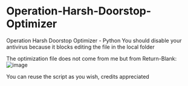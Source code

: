 # Operation-Harsh-Doorstop-Optimizer
Operation Harsh Doorstop Optimizer - Python
You should disable your antivirus because it blocks editing the file in the local folder

The optimization file does not come from me but from Return-Blank:
![image](https://github.com/user-attachments/assets/24a73d70-abb8-4cac-b359-ce0db7f99d0a)

You can reuse the script as you wish, credits appreciated
